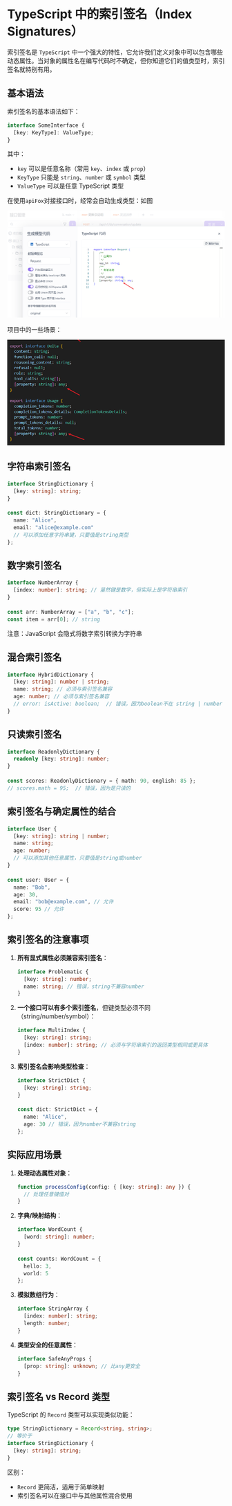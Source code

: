 # TypeScript 中的索引签名（Index Signatures）

索引签名是 `TypeScript` 中一个强大的特性，它允许我们定义对象中可以包含哪些动态属性。当对象的属性名在编写代码时不确定，但你知道它们的值类型时，索引签名就特别有用。

## 基本语法

索引签名的基本语法如下：

```typescript
interface SomeInterface {
  [key: KeyType]: ValueType;
}
```

其中：

- `key` 可以是任意名称（常用 `key`、`index` 或 `prop`）
- `KeyType` 只能是 `string`、`number` 或 `symbol` 类型
- `ValueType` 可以是任意 TypeScript 类型

在使用`apiFox`对接接口时，经常会自动生成类型：如图

![apiFox自动生成类型](../images/key-1.png)

项目中的一些场景：

![apiFox自动生成类型](../images/key-2.png)


## 字符串索引签名

```typescript
interface StringDictionary {
  [key: string]: string;
}

const dict: StringDictionary = {
  name: "Alice",
  email: "alice@example.com"
  // 可以添加任意字符串键，只要值是string类型
};
```

## 数字索引签名

```typescript
interface NumberArray {
  [index: number]: string; // 虽然键是数字，但实际上是字符串索引
}

const arr: NumberArray = ["a", "b", "c"];
const item = arr[0]; // string
```

注意：JavaScript 会隐式将数字索引转换为字符串

## 混合索引签名

```typescript
interface HybridDictionary {
  [key: string]: number | string;
  name: string; // 必须与索引签名兼容
  age: number; // 必须与索引签名兼容
  // error: isActive: boolean;  // 错误，因为boolean不在 string | number 中
}
```

## 只读索引签名

```typescript
interface ReadonlyDictionary {
  readonly [key: string]: number;
}

const scores: ReadonlyDictionary = { math: 90, english: 85 };
// scores.math = 95;  // 错误，因为是只读的
```

## 索引签名与确定属性的结合

```typescript
interface User {
  [key: string]: string | number;
  name: string;
  age: number;
  // 可以添加其他任意属性，只要值是string或number
}

const user: User = {
  name: "Bob",
  age: 30,
  email: "bob@example.com", // 允许
  score: 95 // 允许
};
```

## 索引签名的注意事项

1. **所有显式属性必须兼容索引签名**：

   ```typescript
   interface Problematic {
     [key: string]: number;
     name: string; // 错误，string不兼容number
   }
   ```

2. **一个接口可以有多个索引签名**，但键类型必须不同（string/number/symbol）：

   ```typescript
   interface MultiIndex {
     [key: string]: string;
     [index: number]: string; // 必须与字符串索引的返回类型相同或更具体
   }
   ```

3. **索引签名会影响类型检查**：

   ```typescript
   interface StrictDict {
     [key: string]: string;
   }

   const dict: StrictDict = {
     name: "Alice",
     age: 30 // 错误，因为number不兼容string
   };
   ```

## 实际应用场景

1. **处理动态属性对象**：

   ```typescript
   function processConfig(config: { [key: string]: any }) {
     // 处理任意键值对
   }
   ```

2. **字典/映射结构**：

   ```typescript
   interface WordCount {
     [word: string]: number;
   }

   const counts: WordCount = {
     hello: 3,
     world: 5
   };
   ```

3. **模拟数组行为**：

   ```typescript
   interface StringArray {
     [index: number]: string;
     length: number;
   }
   ```

4. **类型安全的任意属性**：
   ```typescript
   interface SafeAnyProps {
     [prop: string]: unknown; // 比any更安全
   }
   ```

## 索引签名 vs Record 类型

TypeScript 的 `Record` 类型可以实现类似功能：

```typescript
type StringDictionary = Record<string, string>;
// 等价于
interface StringDictionary {
  [key: string]: string;
}
```

区别：

- `Record` 更简洁，适用于简单映射
- 索引签名可以在接口中与其他属性混合使用
